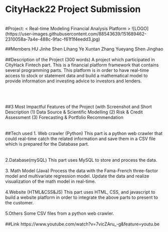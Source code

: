 
# CityHack22 Project Submission
<br/>
#Project: < Real-time Modeling Financial Analysis Platform >
![LOGO](https://user-images.githubusercontent.com/88543639/151689462-2310058a-7a4e-488c-9fac-f61f1f4eedd3.jpg)

##Members
HU Jinhe <Leader>
Shen Lihang
Ye Xuntan
Zhang Yueyang
Shen Jinghao  
<br/>
##Description of the Project (300 words)
A project which participated in CityHack Fintech part. This is a financial platform framework that contains several programming parts. This platform is in order to have real-time access to stock or statement data and build a mathematical model to provide information and investing advice to investors and lenders.
  
<br/>  
<br/>  
<br/>
##3 Most Impactful Features of the Project (with Screenshot and Short Description
(1) Data Source & Scientific Modelling
(2) Risk & Credit Assessment
(3) Forecasting & Portfolio Recommendation
  
  
<br/>  
<br/>  
<br/>
##Tech used 
1. Web crawler (Python)
This part is a python web crawler that could real-time catch the related information and save them in a CSV file which is prepared for the Database part.
  
   
<br/>  
<br/>  
<br/>
2.Database(mySQL)
This part uses MySQL to store and process the data.  
<br/>  
<br/>
3. Math Model (Java)
Process the data with the Fama-French three-factor model and multivariate regression model. Update the data and realize visualization of the math model in real-time.  
<br/>  
<br/>
4.Website (HTML&CSS&JS)
This part uses HTML, CSS, and javascript to build a website platform in order to integrate the above parts to present to the customer.  
<br/>  
<br/>
5.Others
Some CSV files from a python web crawler.  
<br/>  
<br/>
##Link
  https://www.youtube.com/watch?v=7vicZAru_-g&feature=youtu.be
